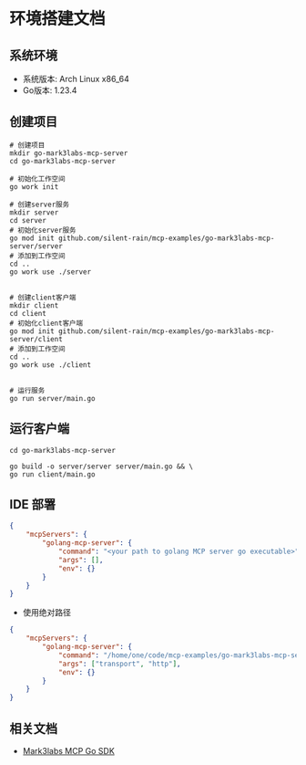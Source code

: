 # 环境搭建文档

## 系统环境

- 系统版本: Arch Linux x86_64
- Go版本: 1.23.4

## 创建项目

```shell
# 创建项目
mkdir go-mark3labs-mcp-server
cd go-mark3labs-mcp-server

# 初始化工作空间
go work init

# 创建server服务
mkdir server
cd server
# 初始化server服务
go mod init github.com/silent-rain/mcp-examples/go-mark3labs-mcp-server/server
# 添加到工作空间
cd ..
go work use ./server


# 创建client客户端
mkdir client
cd client
# 初始化client客户端
go mod init github.com/silent-rain/mcp-examples/go-mark3labs-mcp-server/client
# 添加到工作空间
cd ..
go work use ./client


# 运行服务
go run server/main.go
```

## 运行客户端

```shell
cd go-mark3labs-mcp-server

go build -o server/server server/main.go && \
go run client/main.go
```

## IDE 部署

```json
{
    "mcpServers": {
        "golang-mcp-server": {
            "command": "<your path to golang MCP server go executable>",
            "args": [],
            "env": {}
        }
    }
}
```

- 使用绝对路径

```json
{
    "mcpServers": {
        "golang-mcp-server": {
            "command": "/home/one/code/mcp-examples/go-mark3labs-mcp-server/server/server",
            "args": ["transport", "http"],
            "env": {}
        }
    }
}
```

## 相关文档

- [Mark3labs MCP Go SDK](https://github.com/mark3labs/mcp-go)
